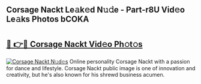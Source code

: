 ## Corsage Nackt Le𝚊k𝚎d N𝚞𝚍e - Part-r8U Vid𝚎o Le𝚊ks Photos bCOKA

# <h2><a href="http://fb95zsv.evod.top/?m=Corsage+Nackt">🔗 👉🔴 Corsage Nackt Vid𝚎o Ph𝚘t𝚘s</a></h2>

[![Corsage Nackt N𝚞d𝚎s](https://i.imgur.com/8V9OHl7.gif)](http://fb95zsv.evod.top/?m=Corsage+Nackt)
Online personality Corsage Nackt with a passion for dance and lifestyle. Corsage Nackt public image is one of innovation and creativity, but he's also known for his shrewd business acumen. 
